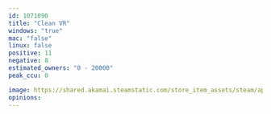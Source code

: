 ```yaml
---
id: 1071090
title: "Clean VR"
windows: "true"
mac: "false"
linux: false
positive: 11
negative: 8
estimated_owners: "0 - 20000"
peak_ccu: 0

image: https://shared.akamai.steamstatic.com/store_item_assets/steam/apps/1071090/header.jpg?t=1558950949
opinions:
---
```

